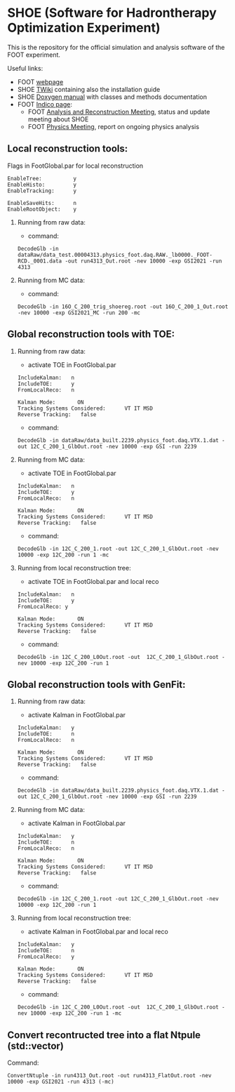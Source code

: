 # SHOE (Software for Hadrontherapy Optimization Experiment)

This is the repository for the official simulation and analysis software of the FOOT  experiment.

Useful links:
- FOOT [webpage](https://web.infn.it/foot/en/home/)
- SHOE [TWiki](http://arpg-serv.ing2.uniroma1.it/twiki/bin/view/Main/FOOTSoftware) containing also the installation guide
- SHOE [Doxygen manual](http://arpg-serv.ing2.uniroma1.it/FOOTshoe/shoe/html/index.html) with classes and methods documentation
- FOOT [Indico page](https://agenda.infn.it/category/903/):
  - FOOT [Analysis and Reconstruction Meeting](https://agenda.infn.it/category/1858/), status and update meeting about SHOE 
  - FOOT [Physics Meeting](https://agenda.infn.it/category/1375/), report on ongoing physics analysis

## Local reconstruction tools:

Flags in FootGlobal.par for local reconstruction
```
EnableTree:          y
EnableHisto:         y
EnableTracking:      y

EnableSaveHits:      n
EnableRootObject:    y
```

1) Running from raw data:
   - command:
   ```
   DecodeGlb -in dataRaw/data_test.00004313.physics_foot.daq.RAW._lb0000._FOOT-RCD._0001.data -out run4313_Out.root -nev 10000 -exp GSI2021 -run 4313
   ```

2) Running from MC data:
   - command:
   ```
   DecodeGlb -in 16O_C_200_trig_shoereg.root -out 16O_C_200_1_Out.root -nev 10000 -exp GSI2021_MC -run 200 -mc
   ```

## Global reconstruction tools with TOE:

1) Running from raw data:
   - activate TOE in FootGlobal.par
   ```
   IncludeKalman:   n
   IncludeTOE:      y
   FromLocalReco:   n

   Kalman Mode:       ON
   Tracking Systems Considered:      VT IT MSD
   Reverse Tracking:   false
   ```
   - command:
   ```
   DecodeGlb -in dataRaw/data_built.2239.physics_foot.daq.VTX.1.dat -out 12C_C_200_1_GlbOut.root -nev 10000 -exp GSI -run 2239
   ```

2) Running from MC data:
   - activate TOE in FootGlobal.par
   ```
   IncludeKalman:   n
   IncludeTOE:      y
   FromLocalReco:   n

   Kalman Mode:       ON
   Tracking Systems Considered:      VT IT MSD
   Reverse Tracking:   false
   ```
   - command:
   ```
   DecodeGlb -in 12C_C_200_1.root -out 12C_C_200_1_GlbOut.root -nev 10000 -exp 12C_200 -run 1 -mc
   ```

3) Running from local reconstruction tree:
   - activate TOE in FootGlobal.par and local reco
   ```
   IncludeKalman:   n
   IncludeTOE:      y
   FromLocalReco: y

   Kalman Mode:       ON
   Tracking Systems Considered:      VT IT MSD
   Reverse Tracking:   false
   ```
   - command:
   ```
   DecodeGlb -in 12C_C_200_L0Out.root -out  12C_C_200_1_GlbOut.root -nev 10000 -exp 12C_200 -run 1
   ```

## Global reconstruction tools with GenFit:

1) Running from raw data:
   - activate Kalman in FootGlobal.par
   ```
   IncludeKalman:   y
   IncludeTOE:      n
   FromLocalReco:   n

   Kalman Mode:       ON
   Tracking Systems Considered:      VT IT MSD
   Reverse Tracking:   false
   ```
   - command:
   ```
   DecodeGlb -in dataRaw/data_built.2239.physics_foot.daq.VTX.1.dat -out 12C_C_200_1_GlbOut.root -nev 10000 -exp GSI -run 2239
   ```

2) Running from MC data:
   - activate Kalman in FootGlobal.par
   ```
   IncludeKalman:   y
   IncludeTOE:      n
   FromLocalReco:   n

   Kalman Mode:       ON
   Tracking Systems Considered:      VT IT MSD
   Reverse Tracking:   false
   ```
   - command:
   ```
   DecodeGlb -in 12C_C_200_1.root -out 12C_C_200_1_GlbOut.root -nev 10000 -exp 12C_200 -run 1
   ```

3) Running from local reconstruction tree:
   - activate Kalman in FootGlobal.par and local reco
   ```
   IncludeKalman:   y
   IncludeTOE:      n
   FromLocalReco:   y

   Kalman Mode:       ON
   Tracking Systems Considered:      VT IT MSD
   Reverse Tracking:   false
   ```
   - command:
   ```
   DecodeGlb -in 12C_C_200_L0Out.root -out  12C_C_200_1_GlbOut.root -nev 10000 -exp 12C_200 -run 1 -mc
   ```

## Convert recontructed tree into a flat Ntpule (std::vector)
Command:
```
ConvertNtuple -in run4313_Out.root -out run4313_FlatOut.root -nev 10000 -exp GSI2021 -run 4313 (-mc)
```
